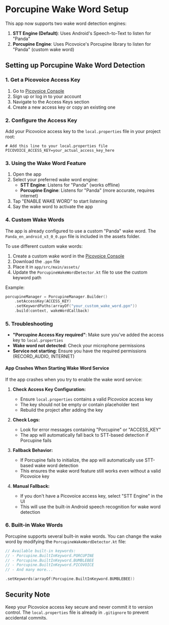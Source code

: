 # Porcupine Wake Word Setup

This app now supports two wake word detection engines:

1. **STT Engine (Default)**: Uses Android's Speech-to-Text to listen for "Panda"
2. **Porcupine Engine**: Uses Picovoice's Porcupine library to listen for "Panda" (custom wake word)

## Setting up Porcupine Wake Word Detection

### 1. Get a Picovoice Access Key

1. Go to [Picovoice Console](https://console.picovoice.ai/)
2. Sign up or log in to your account
3. Navigate to the Access Keys section
4. Create a new access key or copy an existing one

### 2. Configure the Access Key

Add your Picovoice access key to the `local.properties` file in your project root:

```properties
# Add this line to your local.properties file
PICOVOICE_ACCESS_KEY=your_actual_access_key_here
```

### 3. Using the Wake Word Feature

1. Open the app
2. Select your preferred wake word engine:
   - **STT Engine**: Listens for "Panda" (works offline)
   - **Porcupine Engine**: Listens for "Panda" (more accurate, requires internet)
3. Tap "ENABLE WAKE WORD" to start listening
4. Say the wake word to activate the app

### 4. Custom Wake Words

The app is already configured to use a custom "Panda" wake word. The `Panda_en_android_v3_0_0.ppn` file is included in the assets folder.

To use different custom wake words:

1. Create a custom wake word in the [Picovoice Console](https://console.picovoice.ai/)
2. Download the `.ppn` file
3. Place it in `app/src/main/assets/`
4. Update the `PorcupineWakeWordDetector.kt` file to use the custom keyword path

Example:
```kotlin
porcupineManager = PorcupineManager.Builder()
    .setAccessKey(ACCESS_KEY)
    .setKeywordPaths(arrayOf("your_custom_wake_word.ppn"))
    .build(context, wakeWordCallback)
```

### 5. Troubleshooting

- **"Porcupine Access Key required"**: Make sure you've added the access key to `local.properties`
- **Wake word not detected**: Check your microphone permissions
- **Service not starting**: Ensure you have the required permissions (RECORD_AUDIO, INTERNET)

#### App Crashes When Starting Wake Word Service

If the app crashes when you try to enable the wake word service:

1. **Check Access Key Configuration:**
   - Ensure `local.properties` contains a valid Picovoice access key
   - The key should not be empty or contain placeholder text
   - Rebuild the project after adding the key

2. **Check Logs:**
   - Look for error messages containing "Porcupine" or "ACCESS_KEY"
   - The app will automatically fall back to STT-based detection if Porcupine fails

3. **Fallback Behavior:**
   - If Porcupine fails to initialize, the app will automatically use STT-based wake word detection
   - This ensures the wake word feature still works even without a valid Picovoice key

4. **Manual Fallback:**
   - If you don't have a Picovoice access key, select "STT Engine" in the UI
   - This will use the built-in Android speech recognition for wake word detection

### 6. Built-in Wake Words

Porcupine supports several built-in wake words. You can change the wake word by modifying the `PorcupineWakeWordDetector.kt` file:

```kotlin
// Available built-in keywords:
// - Porcupine.BuiltInKeyword.PORCUPINE
// - Porcupine.BuiltInKeyword.BUMBLEBEE
// - Porcupine.BuiltInKeyword.PICOVOICE
// - And many more...

.setKeywords(arrayOf(Porcupine.BuiltInKeyword.BUMBLEBEE))
```

## Security Note

Keep your Picovoice access key secure and never commit it to version control. The `local.properties` file is already in `.gitignore` to prevent accidental commits. 